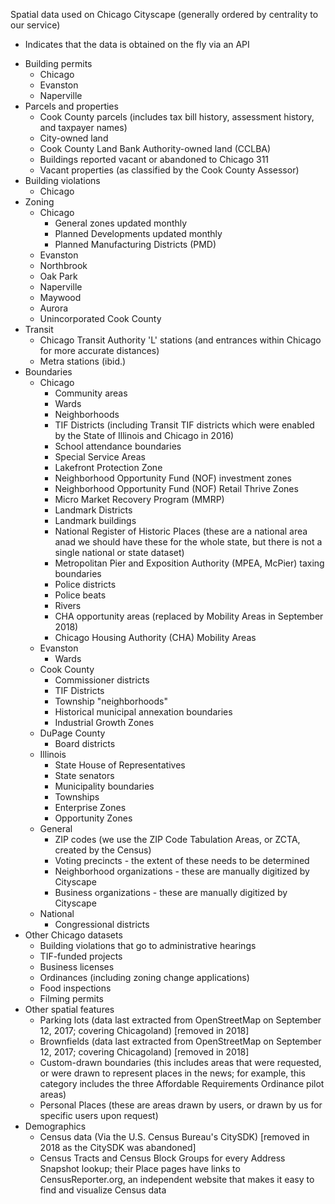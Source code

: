 Spatial data used on Chicago Cityscape (generally ordered by centrality to our service)
* Indicates that the data is obtained on the fly via an API

- Building permits
  - Chicago
  - Evanston
  - Naperville
- Parcels and properties
  - Cook County parcels (includes tax bill history, assessment history, and taxpayer names)
  - City-owned land
  - Cook County Land Bank Authority-owned land (CCLBA)
  - Buildings reported vacant or abandoned to Chicago 311
  - Vacant properties (as classified by the Cook County Assessor)
- Building violations
  - Chicago
- Zoning
  - Chicago
    - General zones updated monthly
    - Planned Developments updated monthly
    - Planned Manufacturing Districts (PMD)
  - Evanston
  - Northbrook
  - Oak Park
  - Naperville
  - Maywood
  - Aurora
  - Unincorporated Cook County
- Transit
  - Chicago Transit Authority 'L' stations (and entrances within Chicago for more accurate distances)
  - Metra stations (ibid.)
- Boundaries
  - Chicago
    - Community areas
    - Wards
    - Neighborhoods
    - TIF Districts (including Transit TIF districts which were enabled by the State of Illinois and Chicago in 2016)
    - School attendance boundaries
    - Special Service Areas
    - Lakefront Protection Zone
    - Neighborhood Opportunity Fund (NOF) investment zones
    - Neighborhood Opportunity Fund (NOF) Retail Thrive Zones
    - Micro Market Recovery Program (MMRP)
    - Landmark Districts
    - Landmark buildings
    - National Register of Historic Places (these are a national area anad we should have these for the whole state, but there is not a single national or state dataset)
    - Metropolitan Pier and Exposition Authority (MPEA, McPier) taxing boundaries
    - Police districts
    - Police beats
    - Rivers
    - CHA opportunity areas (replaced by Mobility Areas in September 2018)
    - Chicago Housing Authority (CHA) Mobility Areas
  - Evanston
    - Wards
  - Cook County
    - Commissioner districts
    - TIF Districts
    - Township "neighborhoods"
    - Historical municipal annexation boundaries
    - Industrial Growth Zones
  - DuPage County
    - Board districts
  - Illinois
    - State House of Representatives
    - State senators
    - Municipality boundaries
    - Townships
    - Enterprise Zones
    - Opportunity Zones
  - General
    - ZIP codes (we use the ZIP Code Tabulation Areas, or ZCTA, created by the Census)
    - Voting precincts - the extent of these needs to be determined
    - Neighborhood organizations - these are manually digitized by Cityscape
    - Business organizations - these are manually digitized by Cityscape
  - National
    - Congressional districts
- Other Chicago datasets
    - Building violations that go to administrative hearings
    - TIF-funded projects
    - Business licenses
    - Ordinances (including zoning change applications)
    - Food inspections
    - Filming permits
- Other spatial features
  - Parking lots (data last extracted from OpenStreetMap on September 12, 2017; covering Chicagoland) [removed in 2018]
  - Brownfields (data last extracted from OpenStreetMap on September 12, 2017; covering Chicagoland) [removed in 2018]
  - Custom-drawn boundaries (this includes areas that were requested, or were drawn to represent places in the news; for example, this category includes the three Affordable Requirements Ordinance pilot areas)
  - Personal Places (these are areas drawn by users, or drawn by us for specific users upon request)
- Demographics
  - Census data (Via the U.S. Census Bureau's CitySDK) [removed in 2018 as the CitySDK was abandoned]
  - Census Tracts and Census Block Groups for every Address Snapshot lookup; their Place pages have links to CensusReporter.org, an independent website that makes it easy to find and visualize Census data
